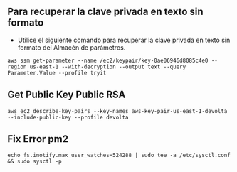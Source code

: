 ## Para recuperar la clave privada en texto sin formato

-   Utilice el siguiente comando para recuperar la clave privada en texto sin formato del Almacén de parámetros.

`aws ssm get-parameter --name /ec2/keypair/key-0ae06946d8085c4e0 --region us-east-1 --with-decryption --output text --query Parameter.Value --profile tryit`

## Get Public Key Public RSA

`aws ec2 describe-key-pairs --key-names aws-key-pair-us-east-1-devolta --include-public-key --profile devolta`

## Fix Error pm2

`echo fs.inotify.max_user_watches=524288 | sudo tee -a /etc/sysctl.conf && sudo sysctl -p`
